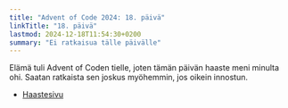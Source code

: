 ```yaml
---
title: "Advent of Code 2024: 18. päivä"
linkTitle: "18. päivä"
lastmod: 2024-12-18T11:54:30+0200
summary: "Ei ratkaisua tälle päivälle"
---
```

Elämä tuli Advent of Coden tielle, joten tämän päivän haaste meni minulta ohi. Saatan ratkaista sen joskus myöhemmin, jos oikein innostun.

- [Haastesivu](https://adventofcode.com/2024/day/18)